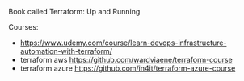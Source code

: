 Book called Terraform: Up and Running

Courses:
- https://www.udemy.com/course/learn-devops-infrastructure-automation-with-terraform/
- terraform aws  https://github.com/wardviaene/terraform-course
- terraform azure  https://github.com/in4it/terraform-azure-course
